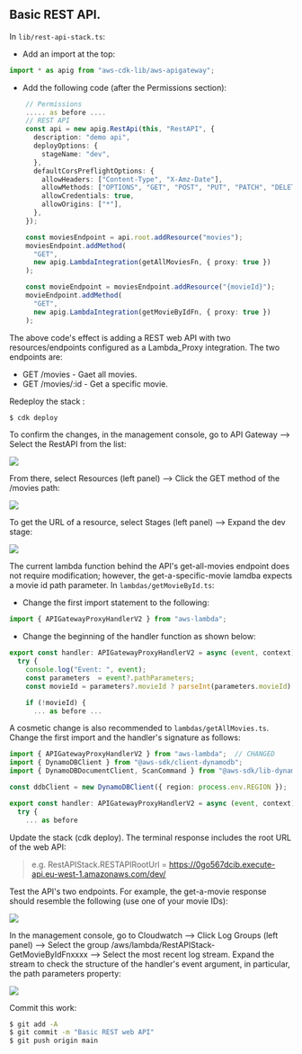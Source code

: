 ## Basic REST API.

In `lib/rest-api-stack.ts`:

+ Add an import at the top:
~~~ts
import * as apig from "aws-cdk-lib/aws-apigateway";
~~~

+ Add the following code (after the Permissions section):
~~~ts
    // Permissions
    ..... as before ....
    // REST API 
    const api = new apig.RestApi(this, "RestAPI", {
      description: "demo api",
      deployOptions: {
        stageName: "dev",
      },
      defaultCorsPreflightOptions: {
        allowHeaders: ["Content-Type", "X-Amz-Date"],
        allowMethods: ["OPTIONS", "GET", "POST", "PUT", "PATCH", "DELETE"],
        allowCredentials: true,
        allowOrigins: ["*"],
      },
    });

    const moviesEndpoint = api.root.addResource("movies");
    moviesEndpoint.addMethod(
      "GET",
      new apig.LambdaIntegration(getAllMoviesFn, { proxy: true })
    );

    const movieEndpoint = moviesEndpoint.addResource("{movieId}");
    movieEndpoint.addMethod(
      "GET",
      new apig.LambdaIntegration(getMovieByIdFn, { proxy: true })
    );
~~~
The above code's effect is adding a REST web API with two resources/endpoints configured as a Lambda_Proxy integration. The two endpoints are:
+ GET /movies - Gaet all movies.
+ GET /movies/:id - Get a specific movie.

Redeploy the stack :
~~~bash
$ cdk deploy
~~~
To confirm the changes, in the management console, go to API Gateway --> Select the RestAPI from the list:

![][apigateway]

From there, select Resources (left panel) --> Click the GET method of the /movies path:

![][apiresources]

To get the URL of a resource, select Stages (left panel) --> Expand the dev stage:

![][apistage]

The current lambda function behind the API's get-all-movies endpoint does not require modification; however, the get-a-specific-movie lamdba expects a movie id path parameter. In `lambdas/getMovieById.ts`:

+ Change the first import statement to the following:
~~~ts
import { APIGatewayProxyHandlerV2 } from "aws-lambda";
~~~
+ Change the beginning of the handler function as shown below:
~~~ts
export const handler: APIGatewayProxyHandlerV2 = async (event, context) => {     // Note change
  try {
    console.log("Event: ", event);
    const parameters  = event?.pathParameters;
    const movieId = parameters?.movieId ? parseInt(parameters.movieId) : undefined;

    if (!movieId) {
      ... as before ...
~~~
A cosmetic change is also recommended to `lambdas/getAllMovies.ts`. Change the first import and the handler's signature as follows:
~~~ts
import { APIGatewayProxyHandlerV2 } from "aws-lambda";  // CHANGED
import { DynamoDBClient } from "@aws-sdk/client-dynamodb";
import { DynamoDBDocumentClient, ScanCommand } from "@aws-sdk/lib-dynamodb";

const ddbClient = new DynamoDBClient({ region: process.env.REGION });

export const handler: APIGatewayProxyHandlerV2 = async (event, context) => { // CHANGED
  try {
    ... as before
~~~
Update the stack (cdk deploy). The terminal response includes the root URL of the web API:

>e.g. RestAPIStack.RESTAPIRootUrl = https://0go567dcib.execute-api.eu-west-1.amazonaws.com/dev/

Test the API's two endpoints. For example, the get-a-movie response should resemble the following (use one of your movie IDs):

![][getmovie]

In the management console, go to Cloudwatch --> Click Log Groups (left panel) --> Select the group /aws/lambda/RestAPIStack-GetMovieByIdFnxxxx --> Select the most recent log stream. Expand the stream to check the structure of the handler's event argument, in particular, the path parameters property:

![][pathparameters]

Commit this work:
~~~bash
$ git add -A
$ git commit -m "Basic REST web API"
$ git push origin main
~~~

[apigateway]: ./img/apigateway.png
[apiresources]: ./img/apiresources.png
[apistage]: ./img/apistage.png
[getmovie]: ./img/getmovie.png
[pathparameters]: ./img/pathparameters.png

